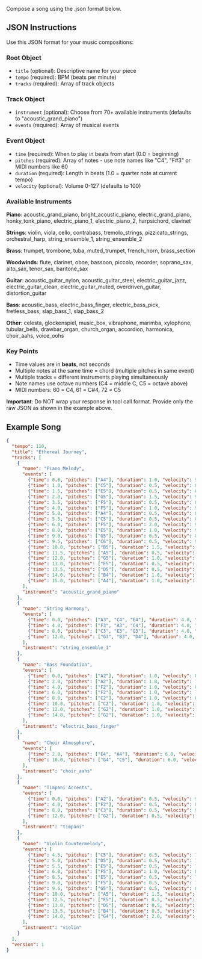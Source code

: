 Compose a song using the .json format below.


## JSON Instructions

Use this JSON format for your music compositions:

### Root Object
- `title` (optional): Descriptive name for your piece
- `tempo` (required): BPM (beats per minute)
- `tracks` (required): Array of track objects

### Track Object
- `instrument` (optional): Choose from 70+ available instruments (defaults to "acoustic_grand_piano")
- `events` (required): Array of musical events

### Event Object
- `time` (required): When to play in beats from start (0.0 = beginning)
- `pitches` (required): Array of notes - use note names like "C4", "F#3" or MIDI numbers like 60
- `duration` (required): Length in beats (1.0 = quarter note at current tempo)
- `velocity` (optional): Volume 0-127 (defaults to 100)

### Available Instruments
**Piano**: acoustic_grand_piano, bright_acoustic_piano, electric_grand_piano, honky_tonk_piano, electric_piano_1, electric_piano_2, harpsichord, clavinet

**Strings**: violin, viola, cello, contrabass, tremolo_strings, pizzicato_strings, orchestral_harp, string_ensemble_1, string_ensemble_2

**Brass**: trumpet, trombone, tuba, muted_trumpet, french_horn, brass_section

**Woodwinds**: flute, clarinet, oboe, bassoon, piccolo, recorder, soprano_sax, alto_sax, tenor_sax, baritone_sax

**Guitar**: acoustic_guitar_nylon, acoustic_guitar_steel, electric_guitar_jazz, electric_guitar_clean, electric_guitar_muted, overdriven_guitar, distortion_guitar

**Bass**: acoustic_bass, electric_bass_finger, electric_bass_pick, fretless_bass, slap_bass_1, slap_bass_2

**Other**: celesta, glockenspiel, music_box, vibraphone, marimba, xylophone, tubular_bells, drawbar_organ, church_organ, accordion, harmonica, choir_aahs, voice_oohs

### Key Points
- Time values are in **beats**, not seconds
- Multiple notes at the same time = chord (multiple pitches in same event)
- Multiple tracks = different instruments playing simultaneously
- Note names use octave numbers (C4 = middle C, C5 = octave above)
- MIDI numbers: 60 = C4, 61 = C#4, 72 = C5

**Important**: Do NOT wrap your response in tool call format. Provide only the raw JSON as shown in the example above.

## Example Song

```json
{
  "tempo": 110,
  "title": "Ethereal Journey",
  "tracks": [
    {
      "name": "Piano Melody",
      "events": [
        {"time": 0.0, "pitches": ["A4"], "duration": 1.0, "velocity": 90},
        {"time": 1.0, "pitches": ["C5"], "duration": 0.5, "velocity": 85},
        {"time": 1.5, "pitches": ["E5"], "duration": 0.5, "velocity": 80},
        {"time": 2.0, "pitches": ["G5"], "duration": 1.5, "velocity": 95},
        {"time": 3.5, "pitches": ["F5"], "duration": 0.5, "velocity": 85},
        {"time": 4.0, "pitches": ["F5"], "duration": 1.0, "velocity": 90},
        {"time": 5.0, "pitches": ["A4"], "duration": 0.5, "velocity": 85},
        {"time": 5.5, "pitches": ["C5"], "duration": 0.5, "velocity": 80},
        {"time": 6.0, "pitches": ["F5"], "duration": 2.0, "velocity": 95},
        {"time": 8.0, "pitches": ["E5"], "duration": 1.0, "velocity": 90},
        {"time": 9.0, "pitches": ["G5"], "duration": 0.5, "velocity": 85},
        {"time": 9.5, "pitches": ["C6"], "duration": 0.5, "velocity": 90},
        {"time": 10.0, "pitches": ["B5"], "duration": 1.5, "velocity": 100},
        {"time": 11.5, "pitches": ["A5"], "duration": 0.5, "velocity": 85},
        {"time": 12.0, "pitches": ["G5"], "duration": 1.0, "velocity": 90},
        {"time": 13.0, "pitches": ["F5"], "duration": 0.5, "velocity": 85},
        {"time": 13.5, "pitches": ["D5"], "duration": 0.5, "velocity": 80},
        {"time": 14.0, "pitches": ["B4"], "duration": 1.0, "velocity": 85},
        {"time": 15.0, "pitches": ["A4"], "duration": 1.0, "velocity": 90}
      ],
      "instrument": "acoustic_grand_piano"
    },
    {
      "name": "String Harmony",
      "events": [
        {"time": 0.0, "pitches": ["A3", "C4", "E4"], "duration": 4.0, "velocity": 65},
        {"time": 4.0, "pitches": ["F3", "A3", "C4"], "duration": 4.0, "velocity": 65},
        {"time": 8.0, "pitches": ["C3", "E3", "G3"], "duration": 4.0, "velocity": 70},
        {"time": 12.0, "pitches": ["G3", "B3", "D4"], "duration": 4.0, "velocity": 65}
      ],
      "instrument": "string_ensemble_1"
    },
    {
      "name": "Bass Foundation",
      "events": [
        {"time": 0.0, "pitches": ["A2"], "duration": 1.0, "velocity": 80},
        {"time": 2.0, "pitches": ["A2"], "duration": 1.0, "velocity": 75},
        {"time": 4.0, "pitches": ["F2"], "duration": 1.0, "velocity": 80},
        {"time": 6.0, "pitches": ["F2"], "duration": 1.0, "velocity": 75},
        {"time": 8.0, "pitches": ["C2"], "duration": 1.0, "velocity": 85},
        {"time": 10.0, "pitches": ["C2"], "duration": 1.0, "velocity": 80},
        {"time": 12.0, "pitches": ["G2"], "duration": 1.0, "velocity": 80},
        {"time": 14.0, "pitches": ["G2"], "duration": 1.0, "velocity": 75}
      ],
      "instrument": "electric_bass_finger"
    },
    {
      "name": "Choir Atmosphere",
      "events": [
        {"time": 2.0, "pitches": ["E4", "A4"], "duration": 6.0, "velocity": 50},
        {"time": 10.0, "pitches": ["G4", "C5"], "duration": 6.0, "velocity": 55}
      ],
      "instrument": "choir_aahs"
    },
    {
      "name": "Timpani Accents",
      "events": [
        {"time": 0.0, "pitches": ["A2"], "duration": 0.5, "velocity": 90},
        {"time": 4.0, "pitches": ["F2"], "duration": 0.5, "velocity": 85},
        {"time": 8.0, "pitches": ["C3"], "duration": 0.5, "velocity": 95},
        {"time": 12.0, "pitches": ["G2"], "duration": 0.5, "velocity": 90}
      ],
      "instrument": "timpani"
    },
    {
      "name": "Violin Countermelody",
      "events": [
        {"time": 4.5, "pitches": ["C5"], "duration": 0.5, "velocity": 70},
        {"time": 5.0, "pitches": ["D5"], "duration": 0.5, "velocity": 75},
        {"time": 5.5, "pitches": ["E5"], "duration": 0.5, "velocity": 70},
        {"time": 6.0, "pitches": ["F5"], "duration": 1.0, "velocity": 80},
        {"time": 8.5, "pitches": ["E5"], "duration": 0.5, "velocity": 70},
        {"time": 9.0, "pitches": ["F5"], "duration": 0.5, "velocity": 75},
        {"time": 9.5, "pitches": ["G5"], "duration": 0.5, "velocity": 80},
        {"time": 10.0, "pitches": ["A5"], "duration": 1.5, "velocity": 85},
        {"time": 12.5, "pitches": ["F5"], "duration": 0.5, "velocity": 70},
        {"time": 13.0, "pitches": ["D5"], "duration": 0.5, "velocity": 75},
        {"time": 13.5, "pitches": ["B4"], "duration": 0.5, "velocity": 70},
        {"time": 14.0, "pitches": ["G4"], "duration": 2.0, "velocity": 80}
      ],
      "instrument": "violin"
    }
  ],
  "version": 1
}
```